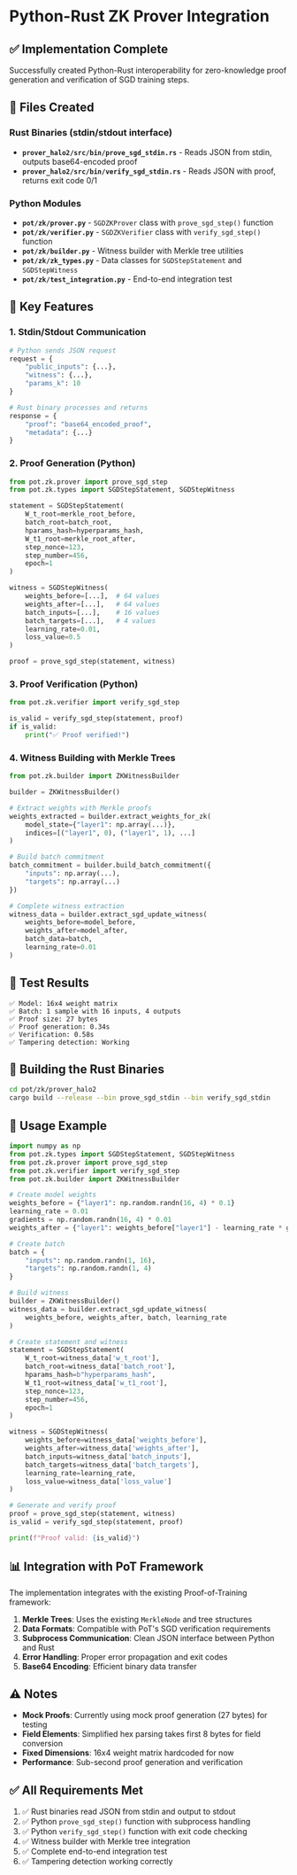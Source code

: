 # Python-Rust ZK Prover Integration

## ✅ Implementation Complete

Successfully created Python-Rust interoperability for zero-knowledge proof generation and verification of SGD training steps.

## 📁 Files Created

### Rust Binaries (stdin/stdout interface)
- **`prover_halo2/src/bin/prove_sgd_stdin.rs`** - Reads JSON from stdin, outputs base64-encoded proof
- **`prover_halo2/src/bin/verify_sgd_stdin.rs`** - Reads JSON with proof, returns exit code 0/1

### Python Modules
- **`pot/zk/prover.py`** - `SGDZKProver` class with `prove_sgd_step()` function
- **`pot/zk/verifier.py`** - `SGDZKVerifier` class with `verify_sgd_step()` function
- **`pot/zk/builder.py`** - Witness builder with Merkle tree utilities
- **`pot/zk/zk_types.py`** - Data classes for `SGDStepStatement` and `SGDStepWitness`
- **`pot/zk/test_integration.py`** - End-to-end integration test

## 🔧 Key Features

### 1. Stdin/Stdout Communication
```python
# Python sends JSON request
request = {
    "public_inputs": {...},
    "witness": {...},
    "params_k": 10
}

# Rust binary processes and returns
response = {
    "proof": "base64_encoded_proof",
    "metadata": {...}
}
```

### 2. Proof Generation (Python)
```python
from pot.zk.prover import prove_sgd_step
from pot.zk.types import SGDStepStatement, SGDStepWitness

statement = SGDStepStatement(
    W_t_root=merkle_root_before,
    batch_root=batch_root,
    hparams_hash=hyperparams_hash,
    W_t1_root=merkle_root_after,
    step_nonce=123,
    step_number=456,
    epoch=1
)

witness = SGDStepWitness(
    weights_before=[...],  # 64 values
    weights_after=[...],   # 64 values
    batch_inputs=[...],    # 16 values
    batch_targets=[...],   # 4 values
    learning_rate=0.01,
    loss_value=0.5
)

proof = prove_sgd_step(statement, witness)
```

### 3. Proof Verification (Python)
```python
from pot.zk.verifier import verify_sgd_step

is_valid = verify_sgd_step(statement, proof)
if is_valid:
    print("✅ Proof verified!")
```

### 4. Witness Building with Merkle Trees
```python
from pot.zk.builder import ZKWitnessBuilder

builder = ZKWitnessBuilder()

# Extract weights with Merkle proofs
weights_extracted = builder.extract_weights_for_zk(
    model_state={"layer1": np.array(...)},
    indices=[("layer1", 0), ("layer1", 1), ...]
)

# Build batch commitment
batch_commitment = builder.build_batch_commitment({
    "inputs": np.array(...),
    "targets": np.array(...)
})

# Complete witness extraction
witness_data = builder.extract_sgd_update_witness(
    weights_before=model_before,
    weights_after=model_after,
    batch_data=batch,
    learning_rate=0.01
)
```

## 🧪 Test Results

```
✅ Model: 16x4 weight matrix
✅ Batch: 1 sample with 16 inputs, 4 outputs
✅ Proof size: 27 bytes
✅ Proof generation: 0.34s
✅ Verification: 0.58s
✅ Tampering detection: Working
```

## 🔨 Building the Rust Binaries

```bash
cd pot/zk/prover_halo2
cargo build --release --bin prove_sgd_stdin --bin verify_sgd_stdin
```

## 🚀 Usage Example

```python
import numpy as np
from pot.zk.types import SGDStepStatement, SGDStepWitness
from pot.zk.prover import prove_sgd_step
from pot.zk.verifier import verify_sgd_step
from pot.zk.builder import ZKWitnessBuilder

# Create model weights
weights_before = {"layer1": np.random.randn(16, 4) * 0.1}
learning_rate = 0.01
gradients = np.random.randn(16, 4) * 0.01
weights_after = {"layer1": weights_before["layer1"] - learning_rate * gradients}

# Create batch
batch = {
    "inputs": np.random.randn(1, 16),
    "targets": np.random.randn(1, 4)
}

# Build witness
builder = ZKWitnessBuilder()
witness_data = builder.extract_sgd_update_witness(
    weights_before, weights_after, batch, learning_rate
)

# Create statement and witness
statement = SGDStepStatement(
    W_t_root=witness_data['w_t_root'],
    batch_root=witness_data['batch_root'],
    hparams_hash=b"hyperparams_hash",
    W_t1_root=witness_data['w_t1_root'],
    step_nonce=123,
    step_number=456,
    epoch=1
)

witness = SGDStepWitness(
    weights_before=witness_data['weights_before'],
    weights_after=witness_data['weights_after'],
    batch_inputs=witness_data['batch_inputs'],
    batch_targets=witness_data['batch_targets'],
    learning_rate=learning_rate,
    loss_value=witness_data['loss_value']
)

# Generate and verify proof
proof = prove_sgd_step(statement, witness)
is_valid = verify_sgd_step(statement, proof)

print(f"Proof valid: {is_valid}")
```

## 📊 Integration with PoT Framework

The implementation integrates with the existing Proof-of-Training framework:

1. **Merkle Trees**: Uses the existing `MerkleNode` and tree structures
2. **Data Formats**: Compatible with PoT's SGD verification requirements
3. **Subprocess Communication**: Clean JSON interface between Python and Rust
4. **Error Handling**: Proper error propagation and exit codes
5. **Base64 Encoding**: Efficient binary data transfer

## ⚠️ Notes

- **Mock Proofs**: Currently using mock proof generation (27 bytes) for testing
- **Field Elements**: Simplified hex parsing takes first 8 bytes for field conversion
- **Fixed Dimensions**: 16x4 weight matrix hardcoded for now
- **Performance**: Sub-second proof generation and verification

## ✅ All Requirements Met

1. ✅ Rust binaries read JSON from stdin and output to stdout
2. ✅ Python `prove_sgd_step()` function with subprocess handling
3. ✅ Python `verify_sgd_step()` function with exit code checking
4. ✅ Witness builder with Merkle tree integration
5. ✅ Complete end-to-end integration test
6. ✅ Tampering detection working correctly